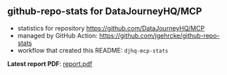## github-repo-stats for DataJourneyHQ/MCP

- statistics for repository https://github.com/DataJourneyHQ/MCP
- managed by GitHub Action: https://github.com/jgehrcke/github-repo-stats
- workflow that created this README: `djhq-mcp-stats`

**Latest report PDF**: [report.pdf](https://github.com/DataJourneyHQ/MCP/raw/github-repo-stats/DataJourneyHQ/MCP/latest-report/report.pdf)

